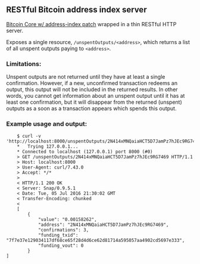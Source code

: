 ## RESTful Bitcoin address index server

[Bitcoin Core w/ address-index patch](https://github.com/btcdrak/bitcoin/tree/addrindex-0.12) wrapped in a thin RESTful HTTP server.

Exposes a single resource, `/unspentOutputs/<address>`, which returns a list of all unspent outputs paying to `<address>`.

### Limitations:
Unspent outputs are not returned until they have at least a single confirmation. However, if a new, unconfirmed transaction redeems an output, this output will not be included in the returned results. In other words, you cannot get information about an unspent output until it has at least one confirmation, but it will disappear from the returned (unspent) outputs as a soon as a transaction appears which spends this output.

### Example usage and output:

        $ curl -v 'http://localhost:8000/unspentOutputs/2N414xMNQaiaHCT5D7JamPz7hJEc9RG7469'
        *   Trying 127.0.0.1...
        * Connected to localhost (127.0.0.1) port 8000 (#0)
        > GET /unspentOutputs/2N414xMNQaiaHCT5D7JamPz7hJEc9RG7469 HTTP/1.1
        > Host: localhost:8000
        > User-Agent: curl/7.43.0
        > Accept: */*
        > 
        < HTTP/1.1 200 OK
        < Server: Snap/0.9.5.1
        < Date: Tue, 05 Jul 2016 21:30:02 GMT
        < Transfer-Encoding: chunked
        < 
        [
            {
                "value": "0.00158262",
                "address": "2N414xMNQaiaHCT5D7JamPz7hJEc9RG7469",
                "confirmations": 3,
                "funding_txid": "7f7e37e129034117df68ce65f28d4d6ce62d81714a595057aa4902cd5697e333",
                "funding_vout": 0
            }
    ]
  
